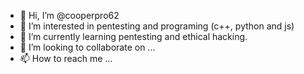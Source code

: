 - 👋 Hi, I’m @cooperpro62
- 👀 I’m interested in pentesting and programing (c++, python and js)
- 🌱 I’m currently learning pentesting and ethical hacking.
- 💞️ I’m looking to collaborate on ...
- 📫 How to reach me ...

<!---
cooperpro62/cooperpro62 is a ✨ special ✨ repository because its `README.md` (this file) appears on your GitHub profile.
You can click the Preview link to take a look at your changes.
--->
